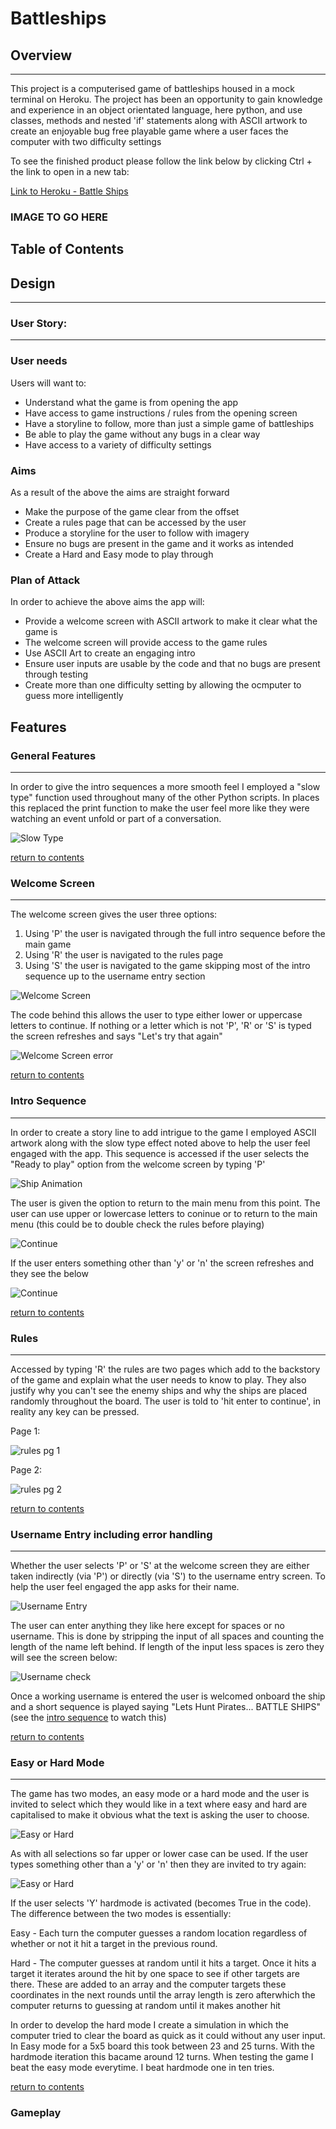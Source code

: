# Battleships

## Overview 
---
This project is a computerised game of battleships housed in a mock terminal on Heroku. The project has been an opportunity to gain knowledge and experience in an object orientated language, here python, and use classes, methods and nested 'if' statements along with ASCII artwork to create an enjoyable bug free playable game where a user faces the computer with two difficulty settings

To see the finished product please follow the link below by clicking Ctrl + the link to open in a new tab: 

[Link to Heroku - Battle Ships](https://dashboard.heroku.com/apps/project3battleships)

### IMAGE TO GO HERE

## Table of Contents

## Design
---

### User Story:
---

### User needs 
Users will want to: 
* Understand what the game is from opening the app
* Have access to game instructions / rules from the opening screen
* Have a storyline to follow, more than just a simple game of battleships
* Be able to play the game without any bugs in a clear way
* Have access to a variety of difficulty settings 

### Aims
As a result of the above the aims are straight forward
* Make the purpose of the game clear from the offset
* Create a rules page that can be accessed by the user
* Produce a storyline for the user to follow with imagery
* Ensure no bugs are present in the game and it works as intended
* Create a Hard and Easy mode to play through 

### Plan of Attack

In order to achieve the above aims the app will: 
* Provide a welcome screen with ASCII artwork to make it clear what the game is
* The welcome screen will provide access to the game rules
* Use ASCII Art to create an engaging intro
* Ensure user inputs are usable by the code and that no bugs are present through testing
* Create more than one difficulty setting by allowing the ocmputer to guess more intelligently 

## Features

### General Features
---
In order to give the intro sequences a more smooth feel I employed a "slow type" function used throughout many of the other Python scripts. In places this replaced the print function to make the user feel more like they were watching an event unfold or part of a conversation. 

![Slow Type](readme_images/slow_type_animation.gif)

[return to contents](<#contents>)

### Welcome Screen
---
The welcome screen gives the user three options: 

1. Using 'P' the user is navigated through the full intro sequence before the main game
2. Using 'R' the user is navigated to the rules page
3. Using 'S' the user is navigated to the game skipping most of the intro sequence up to the username entry section

![Welcome Screen](readme_images/welcome_screen.png)

The code behind this allows the user to type either lower or uppercase letters to continue. If nothing or a letter which is not 'P', 'R' or 'S' is typed the screen refreshes and says "Let's try that again"

![Welcome Screen error](readme_images/welcome_error.png)

[return to contents](<#contents>)

### Intro Sequence
---
In order to create a story line to add intrigue to the game I employed ASCII artwork along with the slow type effect noted above to help the user feel engaged with the app. This sequence is accessed if the user selects the "Ready to play" option from the welcome screen by typing 'P'

![Ship Animation](readme_images/intro_sequence.gif)

The user is given the option to return to the main menu from this point. The user can use upper or lowercase letters to coninue or to return to the main menu (this could be to double check the rules before playing)

![Continue](readme_images/continue.png)

If the user enters something other than 'y' or 'n' the screen refreshes and they see the below

![Continue](readme_images/continue_error.png)

[return to contents](<#contents>)

### Rules
---
Accessed by typing 'R' the rules are two pages which add to the backstory of the game and explain what the user needs to know to play. They also justify why you can't see the enemy ships and why the ships are placed randomly throughout the board. The user is told to 'hit enter to continue', in reality any key can be pressed. 

Page 1: 

![rules pg 1](readme_images/rules.png)

Page 2: 

![rules pg 2](readme_images/rules2.png)

[return to contents](<#contents>)

### Username Entry including error handling
---

Whether the user selects 'P' or 'S' at the welcome screen they are either taken indirectly (via 'P') or directly (via 'S') to the username entry screen. To help the user feel engaged the app asks for their name. 

![Username Entry](readme_images/username_entry.png)

The user can enter anything they like here except for spaces or no username. This is done by stripping the input of all spaces and counting the length of the name left behind. If length of the input less spaces is zero they will see the screen below: 

![Username check](readme_images/username_check.png)

Once a working username is entered the user is welcomed onboard the ship and a short sequence is played saying "Lets Hunt Pirates... BATTLE SHIPS" (see the [intro sequence](<#intro-sequence>) to watch this)

[return to contents](<#contents>)

### Easy or Hard Mode
---

The game has two modes, an easy mode or a hard mode and the user is invited to select which they would like in a text where easy and hard are capitalised to make it obvious what the text is asking the user to choose. 

![Easy or Hard](readme_images/easy_or_hard.png)

As with all selections so far upper or lower case can be used. If the user types something other than a 'y' or 'n' then they are invited to try again: 

![Easy or Hard](readme_images/easy_hard_check.png)

If the user selects 'Y' hardmode is activated (becomes True in the code). The difference between the two modes is essentially: 

Easy - Each turn the computer guesses a random location regardless of whether or not it hit a target in the previous round. 

Hard - The computer guesses at random until it hits a target. Once it hits a target it iterates around the hit by one space to see if other targets are there. These are added to an array and the computer targets these coordinates in the next rounds until the array length is zero afterwhich the computer returns to guessing at random until it makes another hit

In order to develop the hard mode I create a simulation in which the computer tried to clear the board as quick as it could without any user input. In Easy mode for a 5x5 board this took between 23 and 25 turns. With the hardmode iteration this bacame around 12 turns. When testing the game I beat the easy mode everytime. I beat hardmode one in ten tries. 

[return to contents](<#contents>)

### Gameplay

